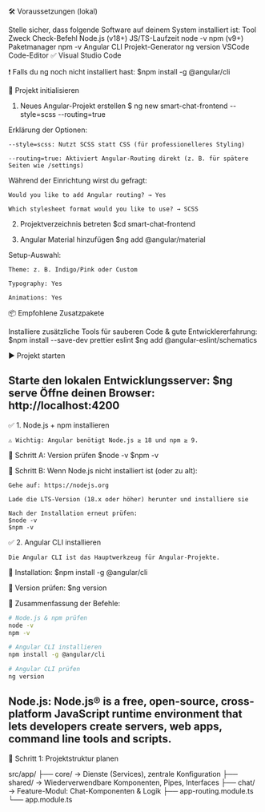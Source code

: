 🛠️ Voraussetzungen (lokal)

Stelle sicher, dass folgende Software auf deinem System installiert ist:
Tool	Zweck	Check-Befehl
Node.js (v18+)	JS/TS-Laufzeit	node -v
npm (v9+)	Paketmanager	npm -v
Angular CLI	Projekt-Generator	ng version
VSCode	Code-Editor	✅ Visual Studio Code

❗ Falls du ng noch nicht installiert hast:
$npm install -g @angular/cli


🚀 Projekt initialisieren
1. Neues Angular-Projekt erstellen
$ ng new smart-chat-frontend --style=scss --routing=true


Erklärung der Optionen:

    --style=scss: Nutzt SCSS statt CSS (für professionelleres Styling)

    --routing=true: Aktiviert Angular-Routing direkt (z. B. für spätere Seiten wie /settings)

Während der Einrichtung wirst du gefragt:

    Would you like to add Angular routing? → Yes

    Which stylesheet format would you like to use? → SCSS

2. Projektverzeichnis betreten
$cd smart-chat-frontend


3. Angular Material hinzufügen
$ng add @angular/material

Setup-Auswahl:

    Theme: z. B. Indigo/Pink oder Custom

    Typography: Yes

    Animations: Yes


📦 Empfohlene Zusatzpakete

Installiere zusätzliche Tools für sauberen Code & gute Entwicklererfahrung:
$npm install --save-dev prettier eslint
$ng add @angular-eslint/schematics

▶️ Projekt starten

Starte den lokalen Entwicklungsserver:
$ng serve
Öffne deinen Browser:
http://localhost:4200
----------------------------------------------------------------------------
✅ 1. Node.js + npm installieren

    ⚠️ Wichtig: Angular benötigt Node.js ≥ 18 und npm ≥ 9.

🔹 Schritt A: Version prüfen
$node -v
$npm -v


🔹 Schritt B: Wenn Node.js nicht installiert ist (oder zu alt):

    Gehe auf: https://nodejs.org

    Lade die LTS-Version (18.x oder höher) herunter und installiere sie

    Nach der Installation erneut prüfen:
    $node -v
    $npm -v


✅ 2. Angular CLI installieren

    Die Angular CLI ist das Hauptwerkzeug für Angular-Projekte.

🔹 Installation:
$npm install -g @angular/cli


🔹 Version prüfen:
$ng version


🔄 Zusammenfassung der Befehle:
```bash
# Node.js & npm prüfen
node -v
npm -v

# Angular CLI installieren
npm install -g @angular/cli

# Angular CLI prüfen
ng version

```

Node.js: Node.js® is a free, open-source, cross-platform JavaScript runtime environment that lets developers create servers, web apps, command line tools and scripts.
-----------------------------------------------------------------
🧱 Schritt 1: Projektstruktur planen

src/app/
├── core/           → Dienste (Services), zentrale Konfiguration
├── shared/         → Wiederverwendbare Komponenten, Pipes, Interfaces
├── chat/           → Feature-Modul: Chat-Komponenten & Logik
├── app-routing.module.ts
└── app.module.ts
